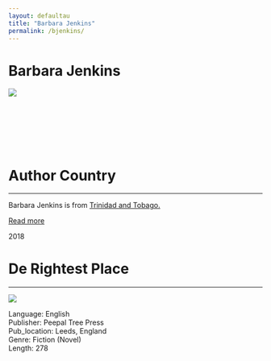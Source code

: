 ```yaml
---
layout: defaultau
title: "Barbara Jenkins"
permalink: /bjenkins/
---
```

<!-- partial:index.partial.html -->
<div class="content">
    <h1>Barbara Jenkins</h1>
    <div class="quote">
        <div><img src="https://encrypted-tbn1.gstatic.com/images?q=tbn:ANd9GcRYgH5JWQRilbhKkS-8Py6EEoDR8nxqe-MiqQezQ3TIXeKC6TVx" class="logo"></div>
    </div>
    <div class="timeline">
        <div style="padding-bottom:100px;"></div>
        <div class="block">
            <div class="date right"><p class="right"></p></div>
            <div class="dot"></div>
            <div class="left first">
            <div class="author_country">
                <h1>Author Country</h1><hr>
            <div class="aclocation">   <p>Barbara Jenkins is from  <a href="http://localhost:4000/3">Trinidad and Tobago.</a></p></div>
              <div class="acreadmore">  <a href="https://en.wikipedia.org/wiki/Barbara_Jenkins" target="_blank">Read more</a></div>
            </div>
            </div>
        </div>
  	 <div class="block">
            <div class="date left"><p class="left">2018</p></div>
            <div class="dot"></div>
            <div class="right">
                <h1>De Rightest Place</h1><hr>
                <p><img src="https://m.media-amazon.com/images/I/41fsReWYHFL._SY291_BO1,204,203,200_QL40_FMwebp_.jpg"></p>
                <p>
                Language: English<br/>
                Publisher: Peepal Tree Press<br/>
                Pub_location: Leeds, England<br/>
                Genre: Fiction (Novel)<br/>
                Length: 278<br/>                   </p>
            </div>
        </div>
